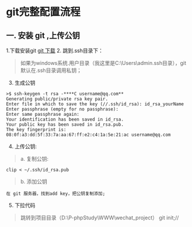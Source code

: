 
# git完整配置流程

## 一.  安装 git ,上传公钥
1.下载安装git 
		[git 下载](https://git-scm.com/downloads)
2. 跳到.ssh目录下：
>如果为windows系统.用户目录（我这里是C:\Users\admin\.ssh目录），git 默认在.ssh目录调用私钥；
3. 生成公钥
```
>$ ssh-keygen -t rsa -****C username@qq.com**
Generating public/private rsa key pair.
Enter file in which to save the key (//.ssh/id_rsa): id_rsa_yourName
Enter passphrase (empty for no passphrase):
Enter same passphrase again:
Your identification has been saved in id_rsa.
Your public key has been saved in id_rsa.pub.
The key fingerprint is: 08:0f:a3:dd:5f:33:7a:aa:67:ff:e2:c4:1a:5e:21:ac username@qq.com
```
4. 上传公钥:
> a. 复制公钥: 
```
clip < ~/.ssh/id_rsa.pub
```
> b. 添加公钥
```
在 git 服务器，找到add key，把公钥复制添加;
```
5. 下拉代码
>跳转到项目目录（D:\P-phpStudy\WWW\wechat_project）
>git init;//

						


<!--stackedit_data:
eyJoaXN0b3J5IjpbLTE1OTA0NDEyODddfQ==
-->